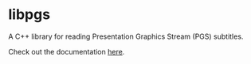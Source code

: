 # libpgs

A C++ library for reading Presentation Graphics Stream (PGS) subtitles.

Check out the documentation [here](https://iamsomeone2.github.io/libpgs/html/index.html).
